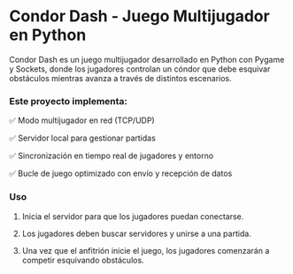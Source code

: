 # Condor Dash - Juego Multijugador en Python
Condor Dash es un juego multijugador desarrollado en Python con Pygame y Sockets, donde los jugadores controlan un cóndor que debe esquivar obstáculos mientras avanza a través de distintos escenarios.

### Este proyecto implementa:
 ✅ Modo multijugador en red (TCP/UDP)

 ✅ Servidor local para gestionar partidas

 ✅ Sincronización en tiempo real de jugadores y entorno

 ✅ Bucle de juego optimizado con envío y recepción de datos

### Uso

1. Inicia el servidor para que los jugadores puedan conectarse.

2. Los jugadores deben buscar servidores y unirse a una partida.

3. Una vez que el anfitrión inicie el juego, los jugadores comenzarán a competir esquivando obstáculos.
